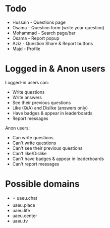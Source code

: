 # Todo

- Hussain - Questions page
- Osama - Question form (write your question)
- Mohammad - Search page/bar
- Osama - Report popup
- Aziz - Question Share & Report buttons
- Majd - Profile

# Logged in & Anon users

Logged-in users can:
- Write questions
- Write answers
- See their previous questions
- Like (Q/A) and Dislike (answers only)
- Have badges & appear in leaderboards
- Report messages

Anon users:
- Can write questions
- Can't write questions
- Can't see their previous questions
- Can't like/Dislike
- Can't have badges & appear in leaderboards
- Can't report messages

# Possible domains

- ⭐ uaeu.chat
- uaeu.place
- uaeu.life
- uaeu.center
- uaeu.tv

